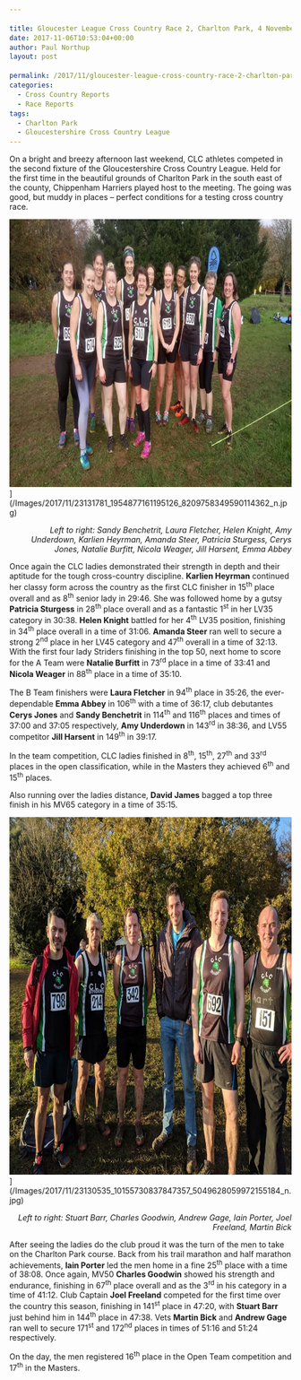 ```yaml
---

title: Gloucester League Cross Country Race 2, Charlton Park, 4 November 2017
date: 2017-11-06T10:53:04+00:00
author: Paul Northup
layout: post

permalink: /2017/11/gloucester-league-cross-country-race-2-charlton-park-4-november-2017/
categories:
  - Cross Country Reports
  - Race Reports
tags:
  - Charlton Park
  - Gloucestershire Cross Country League
---
```

On a bright and breezy afternoon last weekend, CLC athletes competed in the second fixture of the Gloucestershire Cross Country League. Held for the first time in the beautiful grounds of Charlton Park in the south east of the county, Chippenham Harriers played host to the meeting. The going was good, but muddy in places – perfect conditions for a testing cross country race.

<img src="/Images/2017/11/23131781_1954877161195126_8209758349590114362_n.jpg" alt="23131781_1954877161195126_8209758349590114362_n" width="850" height="478" />](/Images/2017/11/23131781_1954877161195126_8209758349590114362_n.jpg)

<p style="text-align: right;">
  <em>Left to right: Sandy Benchetrit, Laura Fletcher, Helen Knight, Amy Underdown, Karlien Heyrman, Amanda Steer, Patricia Sturgess, Cerys Jones, Natalie Burfitt, Nicola Weager, Jill Harsent, Emma Abbey</em>
</p>

Once again the CLC ladies demonstrated their strength in depth and their aptitude for the tough cross-country discipline. **Karlien Heyrman** continued her classy form across the country as the first CLC finisher in 15<sup>th</sup> place overall and as 8<sup>th</sup> senior lady in 29:46. She was followed home by a gutsy **Patricia Sturgess** in 28<sup>th</sup> place overall and as a fantastic 1<sup>st</sup> in her LV35 category in 30:38. **Helen Knight** battled for her 4<sup>th</sup> LV35 position, finishing in 34<sup>th</sup> place overall in a time of 31:06. **Amanda Steer** ran well to secure a strong 2<sup>nd</sup> place in her LV45 category and 47<sup>th</sup> overall in a time of 32:13. With the first four lady Striders finishing in the top 50, next home to score for the A Team were **Natalie Burfitt** in 73<sup>rd</sup> place in a time of 33:41 and **Nicola Weager** in 88<sup>th</sup> place in a time of 35:10.

The B Team finishers were **Laura Fletcher** in 94<sup>th</sup> place in 35:26, the ever-dependable **Emma Abbey** in 106<sup>th</sup> with a time of 36:17, club debutantes **Cerys Jones** and **Sandy Benchetrit** in 114<sup>th</sup> and 116<sup>th</sup> places and times of 37:00 and 37:05 respectively, **Amy Underdown** in 143<sup>rd</sup> in 38:36, and LV55 competitor **Jill Harsent** in 149<sup>th</sup> in 39:17.

In the team competition, CLC ladies finished in 8<sup>th</sup>, 15<sup>th</sup>, 27<sup>th</sup> and 33<sup>rd</sup> places in the open classification, while in the Masters they achieved 6<sup>th</sup> and 15<sup>th</sup> places.

Also running over the ladies distance, **David James** bagged a top three finish in his MV65 category in a time of 35:15.

<img src="/Images/2017/11/23130535_10155730837847357_5049628059972155184_n.jpg" alt="23130535_10155730837847357_5049628059972155184_n" width="850" height="638" />](/Images/2017/11/23130535_10155730837847357_5049628059972155184_n.jpg)

<p style="text-align: right;">
  <em>Left to right: Stuart Barr, Charles Goodwin, Andrew Gage, Iain Porter, Joel Freeland, Martin Bick</em>
</p>

After seeing the ladies do the club proud it was the turn of the men to take on the Charlton Park course. Back from his trail marathon and half marathon achievements, **Iain Porter** led the men home in a fine 25<sup>th</sup> place with a time of 38:08. Once again, MV50 **Charles Goodwin** showed his strength and endurance, finishing in 67<sup>th</sup> place overall and as the 3<sup>rd</sup> in his category in a time of 41:12. Club Captain **Joel Freeland** competed for the first time over the country this season, finishing in 141<sup>st</sup> place in 47:20, with **Stuart Barr** just behind him in 144<sup>th</sup> place in 47:38. Vets **Martin Bick** and **Andrew Gage** ran well to secure 171<sup>st</sup> and 172<sup>nd</sup> places in times of 51:16 and 51:24 respectively.

On the day, the men registered 16<sup>th</sup> place in the Open Team competition and 17<sup>th</sup> in the Masters.